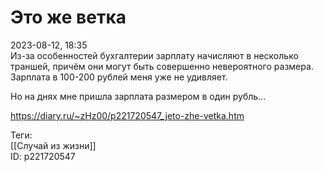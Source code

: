 Это же ветка
=============

   
 2023-08-12, 18:35   
  Из-за особенностей бухгалтерии зарплату начисляют в несколько траншей, причём они могут быть совершенно невероятного размера. Зарплата в 100-200 рублей меня уже не удивляет.   
   
 Но на днях мне пришла зарплата размером в один рубль...   
    
 <https://diary.ru/~zHz00/p221720547_jeto-zhe-vetka.htm>   
   
 Теги:   
 [[Случай из жизни]]   
 ID: p221720547